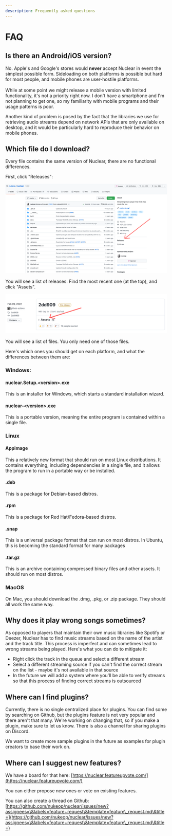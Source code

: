 ```yaml
---
description: Frequently asked questions
---
```


# FAQ

## Is there an Android/iOS version?

No. Apple's and Google's stores would **never** accept Nuclear in event the simplest possible form. Sideloading on both platforms is possible but hard for most people, and mobile phones are user-hostile platforms. \
\
While at some point we might release a mobile version with limited functionality, it's not a priority right now. I don't have a smartphone and I'm not planning to get one, so my familiarity with mobile programs and their usage patterns is poor.

Another kind of problem is posed by the fact that the libraries we use for retrieving audio streams depend on network APIs that are only available on desktop, and it would be particularly hard to reproduce their behavior on mobile phones.

## Which file do I download?

Every file contains the same version of Nuclear, there are no functional differences.

First, click "Releases":

![](<.gitbook/assets/image (10).png>)

You will see a list of releases. Find the most recent one (at the top), and click "Assets".

![](<.gitbook/assets/image (1) (1).png>)

You will see a list of files. You only need one of those files.

Here's which ones you should get on each platform, and what the differences between them are:

### **Windows:**

#### **nuclear.Setup.\<version>.exe**

This is an installer for Windows, which starts a standard installation wizard.

#### nuclear-\<version>.exe

This is a portable version, meaning the entire program is contained within a single file.

### Linux

#### Appimage

This a relatively new format that should run on most Linux distributions. It contains everything, including dependencies in a single file, and it allows the program to run in a portable way or be installed.

#### .deb

This is a package for Debian-based distros.

#### .rpm

This is a package for Red Hat/Fedora-based distros.

#### .snap

This is a universal package format that can run on most distros. In Ubuntu, this is becoming the standard format for many packages

#### **.tar.gz**

This is an archive containing compressed binary files and other assets. It should run on most distros.

### MacOS

On Mac, you should download the .dmg, .pkg, or .zip package. They should all work the same way.

## Why does it play wrong songs sometimes?

As opposed to players that maintain their own music libraries like Spotify or Deezer, Nuclear has to find music streams based on the name of the artist and the track title. This process is imperfect and can sometimes lead to wrong streams being played. Here's what you can do to mitigate it:

* Right click the track in the queue and select a different stream
* Select a different streaming source if you can't find the correct stream on the list - maybe it's not available in that source
* In the future we will add a system where you'll be able to verify streams so that this process of finding correct streams is outsourced

## Where can I find plugins?

Currently, there is no single centralized place for plugins. You can find some by searching on Github, but the plugins feature is not very popular and there aren't that many. We're working on changing that, so if you make a plugin, make sure to let us know. There is also a channel for sharing plugins on Discord.

We want to create more sample plugins in the future as examples for plugin creators to base their work on.

## Where can I suggest new features?

We have a board for that here: [https://nuclear.featureupvote.com/](https://nuclear.featureupvote.com/)

You can either propose new ones or vote on existing features.

You can also create a thread on Github: [https://github.com/nukeop/nuclear/issues/new?assignees=\&labels=feature+request\&template=feature\_request.md\&title=](https://github.com/nukeop/nuclear/issues/new?assignees=\&labels=feature+request\&template=feature\_request.md\&title=)
